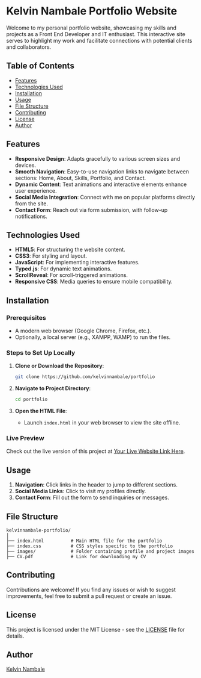 # Kelvin Nambale Portfolio Website

Welcome to my personal portfolio website, showcasing my skills and projects as a Front End Developer and IT enthusiast. 
This interactive site serves to highlight my work and facilitate connections with potential clients and collaborators.

## Table of Contents

- [Features](#features)
- [Technologies Used](#technologies-used)
- [Installation](#installation)
- [Usage](#usage)
- [File Structure](#file-structure)
- [Contributing](#contributing)
- [License](#license)
- [Author](#author)

## Features

- **Responsive Design**: Adapts gracefully to various screen sizes and devices.
- **Smooth Navigation**: Easy-to-use navigation links to navigate between sections: Home, About, Skills, Portfolio, and Contact.
- **Dynamic Content**: Text animations and interactive elements enhance user experience.
- **Social Media Integration**: Connect with me on popular platforms directly from the site.
- **Contact Form**: Reach out via form submission, with follow-up notifications.

## Technologies Used

- **HTML5**: For structuring the website content.
- **CSS3**: For styling and layout.
- **JavaScript**: For implementing interactive features.
- **Typed.js**: For dynamic text animations.
- **ScrollReveal**: For scroll-triggered animations.
- **Responsive CSS**: Media queries to ensure mobile compatibility.

## Installation

### Prerequisites

- A modern web browser (Google Chrome, Firefox, etc.).
- Optionally, a local server (e.g., XAMPP, WAMP) to run the files.

### Steps to Set Up Locally

1. **Clone or Download the Repository**:
    ```bash
    git clone https://github.com/kelvinnambale/portfolio
    ```

2. **Navigate to Project Directory**:
    ```bash
    cd portfolio
    ```

3. **Open the HTML File**:
    - Launch `index.html` in your web browser to view the site offline.

### Live Preview

Check out the live version of this project at [Your Live Website Link Here]().

## Usage

1. **Navigation**: Click links in the header to jump to different sections.
2. **Social Media Links**: Click to visit my profiles directly.
3. **Contact Form**: Fill out the form to send inquiries or messages.

## File Structure

```plaintext
kelvinnambale-portfolio/
│
├── index.html          # Main HTML file for the portfolio
├── index.css           # CSS styles specific to the portfolio
├── images/             # Folder containing profile and project images
├── CV.pdf              # Link for downloading my CV
```

## Contributing

Contributions are welcome! If you find any issues or wish to suggest improvements, feel free to submit a pull request or create an issue.

## License

This project is licensed under the MIT License - see the [LICENSE](LICENSE) file for details.

## Author

[Kelvin Nambale](https://github.com/Kelvinnambale)
